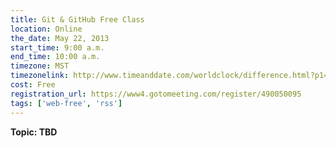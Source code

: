 ```yaml
---
title: Git & GitHub Free Class
location: Online
the_date: May 22, 2013
start_time: 9:00 a.m.
end_time: 10:00 a.m.
timezone: MST
timezonelink: http://www.timeanddate.com/worldclock/difference.html?p1=75
cost: Free
registration_url: https://www4.gotomeeting.com/register/490050095
tags: ['web-free', 'rss']
---
```


**Topic: TBD**
